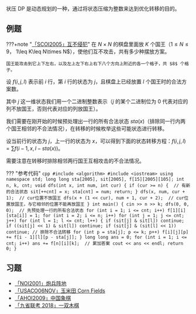 状压 DP 是动态规划的一种，通过将状态压缩为整数来达到优化转移的目的。

## 例题

???+note "[「SCOI2005」互不侵犯](https://loj.ac/problem/2153)"
    在 $N\times N$ 的棋盘里面放 $K$ 个国王（$1 \leq N \leq 9，$ 1\\leq K\\leq N\\times N$），使他们互不攻击，共有多少种摆放方案。
    
    国王能攻击到它上下左右，以及左上左下右上右下八个方向上附近的各一个格子，共 $8$ 个格子。

设 $f(i,j,l)$ 表示前 $i$ 行，第 $i$ 行的状态为 $j$，且棋盘上已经放置 $l$ 个国王时的合法方案数。

其中 $j$ 这一维状态我们用一个二进制整数表示（$j$ 的某个二进制位为 0 代表对应的列不放国王，否则代表对应的列放国王）。

我们需要在刚开始的时候预处理出一行的所有合法状态 $sta(x)$（排除同一行内两个国王相邻的不合法情况），在转移的时候枚举这些可能状态进行转移。

设当前行的状态为 $j$，上一行的状态为 $x$，可以得到下面的状态转移方程：$f(i,j,l) = \sum f(i-1,x,l-sta(x))$。

需要注意在转移时排除相邻两行国王互相攻击的不合法情况。

??? "参考代码"
    ```cpp
    #include <algorithm>
    #include <iostream>
    using namespace std;
    long long sta[2005], sit[2005], f[15][2005][105];
    int n, k, cnt;
    void dfs(int x, int num, int cur) {
      if (cur >= n) {  // 有新的合法状态
        sit[++cnt] = x;
        sta[cnt] = num;
        return;
      }
      dfs(x, num, cur + 1);  // cur位置不放国王
      dfs(x + (1 << cur), num + 1,
          cur + 2);  // cur位置放国王，与它相邻的位置不能再放国王
    }
    int main() {
      cin >> n >> k;
      dfs(0, 0, 0);  // 先预处理一行的所有合法状态
      for (int i = 1; i <= cnt; i++) f[1][i][sta[i]] = 1;
      for (int i = 2; i <= n; i++)
        for (int j = 1; j <= cnt; j++)
          for (int l = 1; l <= cnt; l++) {
            if (sit[j] & sit[l]) continue;
            if ((sit[j] << 1) & sit[l]) continue;
            if (sit[j] & (sit[l] << 1)) continue;
            // 排除不合法转移
            for (int p = sta[j]; p <= k; p++) f[i][j][p] += f[i - 1][l][p - sta[j]];
          }
      long long ans = 0;
      for (int i = 1; i <= cnt; i++) ans += f[n][i][k];  // 累加答案
      cout << ans << endl;
      return 0;
    }
    ```

## 习题

- [「NOI2001」炮兵阵地](https://loj.ac/problem/10173)
- [「USACO06NOV」玉米田 Corn Fields](https://www.luogu.com.cn/problem/P1879)
- [「AHOI2009」中国象棋](https://www.luogu.com.cn/problem/P2051)
- [「九省联考 2018」一双木棋](https://loj.ac/problem/2471)
